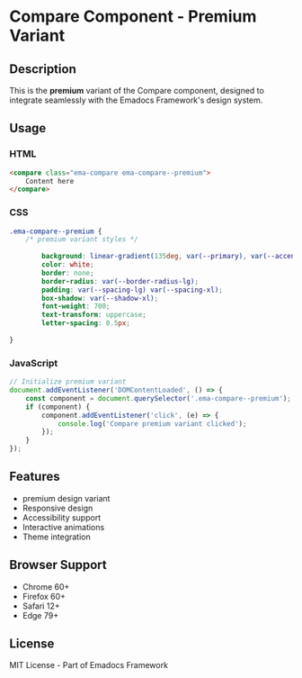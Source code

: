 # Compare Component - Premium Variant

## Description
This is the **premium** variant of the Compare component, designed to integrate seamlessly with the Emadocs Framework's design system.

## Usage

### HTML
```html
<compare class="ema-compare ema-compare--premium">
    Content here
</compare>
```

### CSS
```css
.ema-compare--premium {
    /* premium variant styles */
    
        background: linear-gradient(135deg, var(--primary), var(--accent));
        color: white;
        border: none;
        border-radius: var(--border-radius-lg);
        padding: var(--spacing-lg) var(--spacing-xl);
        box-shadow: var(--shadow-xl);
        font-weight: 700;
        text-transform: uppercase;
        letter-spacing: 0.5px;
    
}
```

### JavaScript
```javascript
// Initialize premium variant
document.addEventListener('DOMContentLoaded', () => {
    const component = document.querySelector('.ema-compare--premium');
    if (component) {
        component.addEventListener('click', (e) => {
            console.log('Compare premium variant clicked');
        });
    }
});
```

## Features
- premium design variant
- Responsive design
- Accessibility support
- Interactive animations
- Theme integration

## Browser Support
- Chrome 60+
- Firefox 60+
- Safari 12+
- Edge 79+

## License
MIT License - Part of Emadocs Framework
